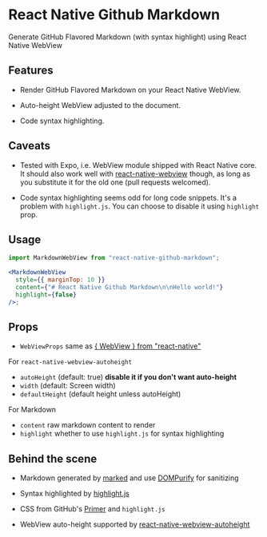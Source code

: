 # React Native Github Markdown

Generate GitHub Flavored Markdown (with syntax highlight) using React Native WebView

## Features

- Render GitHub Flavored Markdown on your React Native WebView.

- Auto-height WebView adjusted to the document.

- Code syntax highlighting.

## Caveats

- Tested with Expo, i.e. WebView module shipped with React Native core. It should also work well with [react-native-webview](https://github.com/react-native-community/react-native-webview) though, as long as you substitute it for the old one (pull requests welcomed).

- Code syntax highlighting seems odd for long code snippets. It's a problem with `highlight.js`. You can choose to disable it using `highlight` prop.

## Usage

```jsx
import MarkdownWebView from "react-native-github-markdown";

<MarkdownWebView
  style={{ marginTop: 10 }}
  content={"# React Native Github Markdown\n\nHello world!"}
  highlight={false}
/>;
```

## Props

- `WebViewProps` same as [{ WebView } from "react-native"](https://facebook.github.io/react-native/docs/webview.html#props)

For `react-native-webview-autoheight`

- `autoHeight` (default: true) **disable it if you don't want auto-height**
- `width` (default: Screen width)
- `defaultHeight` (default height unless autoHeight)

For Markdown

- `content` raw markdown content to render
- `highlight` whether to use `highlight.js` for syntax highlighting

## Behind the scene

- Markdown generated by [marked](https://github.com/markedjs/marked) and use [DOMPurify](https://github.com/cure53/DOMPurify) for sanitizing

- Syntax highlighted by [highlight.js](https://github.com/highlightjs/highlight.js)

- CSS from GitHub's [Primer](https://github.com/primer/primer) and `highlight.js`

- WebView auto-height supported by [react-native-webview-autoheight](https://github.com/scazzy/react-native-webview-autoheight)
